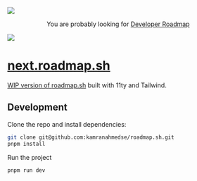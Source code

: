 ![](https://i.imgur.com/waxVImv.png)

<p align="center">You are probably looking for <a href="https://github.com/kamranahmedse/developer-roadmap">Developer Roadmap</p>

![](https://i.imgur.com/waxVImv.png)

# next.roadmap.sh
WIP version of [roadmap.sh](https://roadmap.sh) built with 11ty and Tailwind.

## Development

Clone the repo and install dependencies:

```bash
git clone git@github.com:kamranahmedse/roadmap.sh.git
pnpm install
```

Run the project

```shell
pnpm run dev
```

